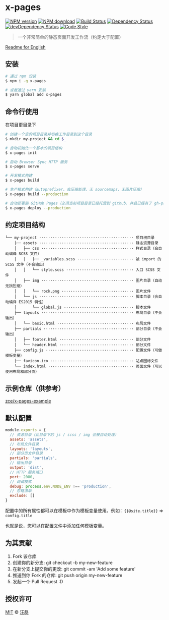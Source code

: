 # x-pages

[![NPM version][npm-image]][npm-url]
[![NPM download][download-image]][download-url]
[![Build Status][travis-image]][travis-url]
[![Dependency Status][dependency-image]][dependency-url]
[![devDependency Status][devdependency-image]][devdependency-url]
[![Code Style][style-image]][style-url]

[npm-image]: https://badge.fury.io/js/x-pages.svg
[npm-url]: https://npmjs.org/package/x-pages
[download-image]: https://img.shields.io/npm/dm/x-pages.svg
[download-url]: https://npmjs.org/package/x-pages
[travis-image]: https://travis-ci.org/zce/x-pages.svg?branch=master
[travis-url]: https://travis-ci.org/zce/x-pages
[dependency-image]: https://david-dm.org/zce/x-pages/status.svg
[dependency-url]: https://david-dm.org/zce/x-pages
[devdependency-image]: https://david-dm.org/zce/x-pages/dev-status.svg
[devdependency-url]: https://david-dm.org/zce/x-pages?type=dev
[style-image]: https://img.shields.io/badge/code%20style-standard-brightgreen.svg
[style-url]: http://standardjs.com/

> 一个非常简单的静态页面开发工作流（约定大于配置）

[Readme for English](README.md)

## 安装

```sh
# 通过 npm 安装
$ npm i -g x-pages

# 或者通过 yarn 安装
$ yarn global add x-pages
```

## 命令行使用

在项目更目录下

```sh
# 创建一个空的项目目录并切换工作目录到这个目录
$ mkdir my-project && cd $_

# 自动初始化一个基本的项目结构
$ x-pages init

# 启动 Browser Sync HTTP 服务
$ x-pages serve

# 开发模式构建
$ x-pages build

# 生产模式构建（autoprefixer、会压缩处理、无 sourcemaps、无图片压缩）
$ x-pages build --production

# 自动部署到 GitHub Pages（必须当前项目目录已经托管到 github，并且已经有了 gh-pages 分支）
$ x-pages deploy --production
```

## 约定项目结构

```
└── my-project ·········································· 项目根目录
    ├── assets ·········································· 静态资源目录
    │   ├── css ········································· 样式目录（会自动编译 SCSS 文件）
    │   │   ├── _variables.scss ························· 被 import 的 SCSS 文件（不会输出）
    │   │   └── style.scss ······························ 入口 SCSS 文件
    │   ├── img ········································· 图片目录（自动无损压缩）
    │   │   └── rock.png ································ 图片文件
    │   └── js ·········································· 脚本目录（会自动编译 ES2015 特性）
    │       └── global.js ······························· 脚本文件
    ├── layouts ········································· 布局目录（不会输出）
    │   └── basic.html ·································· 布局文件
    ├── partials ········································ 部分目录（不会输出）
    │   ├── footer.html ································· 部分文件
    │   └── header.html ································· 部分文件
    ├── config.js ······································· 配置文件（可做模板变量）
    ├── favicon.ico ····································· 站点图标文件
    └── index.html ······································ 页面文件（可以使用布局和部分页）
```

## 示例仓库（供参考）

[zce/x-pages-example](https://github.com/zce/x-pages-example)

## 默认配置

```js
module.exports = {
  // 资源目录（此目录下的 js / scss / img 会被自动处理）
  assets: 'assets',
  // 布局文件目录
  layouts: 'layouts',
  // 部分页文件目录
  partials: 'partials',
  // 输出目录
  output: 'dist',
  // HTTP 服务端口
  port: 2080,
  // 调试模式
  debug: process.env.NODE_ENV !== 'production',
  // 忽略清单
  exclude: []
}
```

配置中的所有属性都可以在模板中作为模板变量使用。例如：`{{@site.title}}` => `config.title`

也就是说，您可以在配置文件中添加任何模板变量。

## 为其贡献

1. Fork 该仓库
2. 创建你的新分支: git checkout -b my-new-feature
3. 在新分支上提交你的更改: git commit -am 'Add some feature'
4. 推送到你 Fork 的仓库: git push origin my-new-feature
5. 发起一个 Pull Request :D

## 授权许可

[MIT](LICENSE) &copy; [汪磊](https://zce.me)
